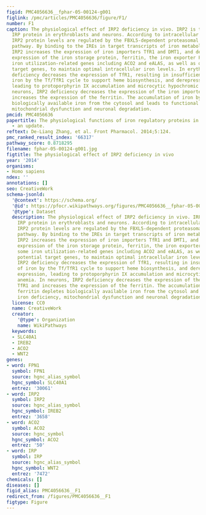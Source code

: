 ```yaml
---
figid: PMC4056636__fphar-05-00124-g001
figlink: /pmc/articles/PMC4056636/figure/F1/
number: F1
caption: The physiological effect of IRP2 deficiency in vivo. IRP2 is the predominant
  IRP protein in erythroblasts and neurons. According to intracellular iron status,
  IRP2 protein levels are regulated by the FBXL5-dependent proteasomal degradation
  pathway. By binding to the IREs in target transcripts of iron metabolism genes,
  IRP2 increases the expression of iron importers TfR1 and DMT1, and decreases the
  expression of the iron storage protein, ferritin, the iron exporter FPN1, and some
  iron utilization-related genes including ACO2 and eALAS, as well as other potential
  target genes, to maintain optimal intracellular iron levels. In erythroblasts, IRP2
  deficiency decreases the expression of TfR1, resulting in insufficient import of
  iron by the Tf/TfR1 cycle to support heme biosynthesis, and derepresses eALAS expression,
  leading to protoporphyrin IX accumulation and microcytic hypochromic anemia. In
  neurons, IRP2 deficiency decreases the expression of the iron importer TfR1 and
  increases the expression of the ferritin. The accumulation of iron by ferritin depletes
  biologically available iron from the cytosol and leads to functional iron deficiency,
  mitochondrial dysfunction and neuronal degradation.
pmcid: PMC4056636
papertitle: The physiological functions of iron regulatory proteins in iron homeostasis
  - an update.
reftext: De-Liang Zhang, et al. Front Pharmacol. 2014;5:124.
pmc_ranked_result_index: '66317'
pathway_score: 0.8718295
filename: fphar-05-00124-g001.jpg
figtitle: The physiological effect of IRP2 deficiency in vivo
year: '2014'
organisms:
- Homo sapiens
ndex: ''
annotations: []
seo: CreativeWork
schema-jsonld:
  '@context': https://schema.org/
  '@id': https://pfocr.wikipathways.org/figures/PMC4056636__fphar-05-00124-g001.html
  '@type': Dataset
  description: The physiological effect of IRP2 deficiency in vivo. IRP2 is the predominant
    IRP protein in erythroblasts and neurons. According to intracellular iron status,
    IRP2 protein levels are regulated by the FBXL5-dependent proteasomal degradation
    pathway. By binding to the IREs in target transcripts of iron metabolism genes,
    IRP2 increases the expression of iron importers TfR1 and DMT1, and decreases the
    expression of the iron storage protein, ferritin, the iron exporter FPN1, and
    some iron utilization-related genes including ACO2 and eALAS, as well as other
    potential target genes, to maintain optimal intracellular iron levels. In erythroblasts,
    IRP2 deficiency decreases the expression of TfR1, resulting in insufficient import
    of iron by the Tf/TfR1 cycle to support heme biosynthesis, and derepresses eALAS
    expression, leading to protoporphyrin IX accumulation and microcytic hypochromic
    anemia. In neurons, IRP2 deficiency decreases the expression of the iron importer
    TfR1 and increases the expression of the ferritin. The accumulation of iron by
    ferritin depletes biologically available iron from the cytosol and leads to functional
    iron deficiency, mitochondrial dysfunction and neuronal degradation.
  license: CC0
  name: CreativeWork
  creator:
    '@type': Organization
    name: WikiPathways
  keywords:
  - SLC40A1
  - IREB2
  - ACO2
  - WNT2
genes:
- word: FPN1
  symbol: FPN1
  source: hgnc_alias_symbol
  hgnc_symbol: SLC40A1
  entrez: '30061'
- word: IRP2
  symbol: IRP2
  source: hgnc_alias_symbol
  hgnc_symbol: IREB2
  entrez: '3658'
- word: ACO2
  symbol: ACO2
  source: hgnc_symbol
  hgnc_symbol: ACO2
  entrez: '50'
- word: IRP
  symbol: IRP
  source: hgnc_alias_symbol
  hgnc_symbol: WNT2
  entrez: '7472'
chemicals: []
diseases: []
figid_alias: PMC4056636__F1
redirect_from: /figures/PMC4056636__F1
figtype: Figure
---
```

